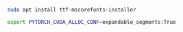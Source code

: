```bash
sudo apt install ttf-mscorefonts-installer
```

```bash
export PYTORCH_CUDA_ALLOC_CONF=expandable_segments:True
```